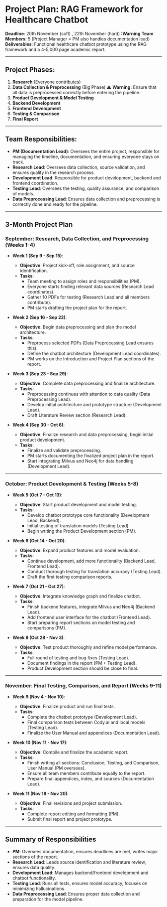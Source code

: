# Project Plan: RAG Framework for Healthcare Chatbot

**Deadline**: 20th November  (soft) , 22th November (hard) **:Warning** 
**Team Members**: 5 (Project Manager = PM also handles documentation lead)  
**Deliverables**: Functional healthcare chatbot prototype using the RAG framework and a 4-5,000 page academic report.

---

## Project Phases:
1. **Research** (Everyone contributes)
2. **Data Collection & Preprocessing** (Big Phase) ⚠️ **Warning:** Ensure that all data is preprocessed correctly before entering the pipeline.
3. **Product Development & Model Testing**
4. **Backend Development**
5. **Frontend Development**
6. **Testing & Comparison**
7. **Final Report**

---

## Team Responsibilities:

- **PM (Documentation Lead)**: Oversees the entire project, responsible for managing the timeline, documentation, and ensuring everyone stays on track.
- **Research Lead**: Oversees data collection, source validation, and ensures quality in the research process.
- **Development Lead**: Responsible for product development, backend and frontend coordination.
- **Testing Lead**: Oversees the testing, quality assurance, and comparison of models.
- **Data Preprocessing Lead**: Ensures data collection and preprocessing is correctly done and ready for the pipeline.

---

## 3-Month Project Plan

### **September: Research, Data Collection, and Preprocessing (Weeks 1-4)**

- **Week 1 (Sep 9 - Sep 15)**:
  - **Objective**: Project kick-off, role assignment, and source identification.
  - **Tasks**:
    - Team meeting to assign roles and responsibilities (PM).
    - Everyone starts finding relevant data sources (Research Lead coordinates).
    - Gather 10 PDFs for testing (Research Lead and all members contribute).
    - PM starts drafting the project plan for the report.
    
- **Week 2 (Sep 16 - Sep 22)**:
  - **Objective**: Begin data preprocessing and plan the model architecture.
  - **Tasks**:
    - Preprocess selected PDFs (Data Preprocessing Lead ensures this).
    - Define the chatbot architecture (Development Lead coordinates).
    - PM works on the Introduction and Project Plan sections of the report.

- **Week 3 (Sep 23 - Sep 29)**:
  - **Objective**: Complete data preprocessing and finalize architecture.
  - **Tasks**:
    - Preprocessing continues with attention to data quality (Data Preprocessing Lead).
    - Develop initial architecture and prototype structure (Development Lead).
    - Draft Literature Review section (Research Lead).
    
- **Week 4 (Sep 30 - Oct 6)**:
  - **Objective**: Finalize research and data preprocessing, begin initial product development.
  - **Tasks**:
    - Finalize and validate preprocessing.
    - PM starts documenting the finalized project plan in the report.
    - Start integrating Milvus and Neo4j for data handling (Development Lead).
  
---

### **October: Product Development & Testing (Weeks 5-8)**

- **Week 5 (Oct 7 - Oct 13)**:
  - **Objective**: Start product development and model testing.
  - **Tasks**:
    - Develop chatbot prototype core functionality (Development Lead, Backend).
    - Initial testing of translation models (Testing Lead).
    - Begin writing the Product Development section (PM).
  
- **Week 6 (Oct 14 - Oct 20)**:
  - **Objective**: Expand product features and model evaluation.
  - **Tasks**:
    - Continue development, add more functionality (Backend Lead, Frontend Lead).
    - Conduct thorough testing for translation accuracy (Testing Lead).
    - Draft the first testing comparison reports.
  
- **Week 7 (Oct 21 - Oct 27)**:
  - **Objective**: Integrate knowledge graph and finalize chatbot.
  - **Tasks**:
    - Finish backend features, integrate Milvus and Neo4j (Backend Lead).
    - Add frontend user interface for the chatbot (Frontend Lead).
    - Start preparing report sections on model testing and comparisons (PM).
  
- **Week 8 (Oct 28 - Nov 3)**:
  - **Objective**: Test product thoroughly and refine model performance.
  - **Tasks**:
    - Full round of testing and bug fixes (Testing Lead).
    - Document findings in the report (PM + Testing Lead).
    - Product Development section should be close to final.

---

### **November: Final Testing, Comparison, and Report (Weeks 9-11)**

- **Week 9 (Nov 4 - Nov 10)**:
  - **Objective**: Finalize product and run final tests.
  - **Tasks**:
    - Complete the chatbot prototype (Development Lead).
    - Final comparison tests between Cody.ai and local models (Testing Lead).
    - Finalize the User Manual and appendices (Documentation Lead).

- **Week 10 (Nov 11 - Nov 17)**:
  - **Objective**: Compile and finalize the academic report.
  - **Tasks**:
    - Finish writing all sections: Conclusion, Testing, and Comparison, User Manual (PM oversees).
    - Ensure all team members contribute equally to the report.
    - Prepare final appendices, index, and sources (Documentation Lead).

- **Week 11 (Nov 18 - Nov 20)**:
  - **Objective**: Final revisions and project submission.
  - **Tasks**:
    - Complete report editing and formatting (PM).
    - Submit final report and project prototype.

---

## Summary of Responsibilities

- **PM**: Oversees documentation, ensures deadlines are met, writes major sections of the report.
- **Research Lead**: Leads source identification and literature review, ensures data quality.
- **Development Lead**: Manages backend/frontend development and chatbot functionality.
- **Testing Lead**: Runs all tests, ensures model accuracy, focuses on minimizing hallucinations.
- **Data Preprocessing Lead**: Ensures proper data collection and preparation for the model pipeline.